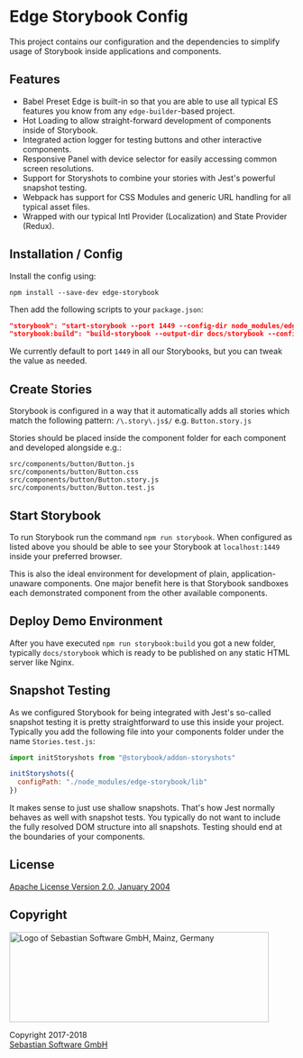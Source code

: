 # Edge Storybook Config

This project contains our configuration and the dependencies to simplify usage of Storybook inside applications and components.

## Features

- Babel Preset Edge is built-in so that you are able to use all typical ES features you know from any `edge-builder`-based project.
- Hot Loading to allow straight-forward development of components inside of Storybook.
- Integrated action logger for testing buttons and other interactive components.
- Responsive Panel with device selector for easily accessing common screen resolutions.
- Support for Storyshots to combine your stories with Jest's powerful snapshot testing.
- Webpack has support for CSS Modules and generic URL handling for all typical asset files.
- Wrapped with our typical Intl Provider (Localization) and State Provider (Redux).

## Installation / Config

Install the config using:

```
npm install --save-dev edge-storybook
```

Then add the following scripts to your `package.json`:

```json
"storybook": "start-storybook --port 1449 --config-dir node_modules/edge-storybook/lib",
"storybook:build": "build-storybook --output-dir docs/storybook --config-dir node_modules/edge-storybook/lib",
```

We currently default to port `1449` in all our Storybooks, but you can tweak the value as needed.

## Create Stories

Storybook is configured in a way that it automatically adds all stories which match the following pattern: `/\.story\.js$/` e.g. `Button.story.js`

Stories should be placed inside the component folder for each component and developed alongside e.g.:

```
src/components/button/Button.js
src/components/button/Button.css
src/components/button/Button.story.js
src/components/button/Button.test.js
```

## Start Storybook

To run Storybook run the command `npm run storybook`. When configured as listed above you should be able to see your Storybook at `localhost:1449` inside your preferred browser.

This is also the ideal environment for development of plain, application-unaware components. One major benefit here is that Storybook sandboxes each demonstrated component from the other available components.

## Deploy Demo Environment

After you have executed `npm run storybook:build` you got a new folder, typically `docs/storybook` which is ready to be published on any static HTML server like Nginx.

## Snapshot Testing

As we configured Storybook for being integrated with Jest's so-called snapshot testing it is pretty straightforward to use this inside your project. Typically you add the following file into your components folder under the name `Stories.test.js`:

```js
import initStoryshots from "@storybook/addon-storyshots"

initStoryshots({
  configPath: "./node_modules/edge-storybook/lib"
})
```

It makes sense to just use shallow snapshots. That's how Jest normally behaves as well with snapshot tests. You typically do not want to include the fully resolved DOM structure into all snapshots. Testing should end at the boundaries of your components.


## License

[Apache License Version 2.0, January 2004](license)


## Copyright

<img src="https://cdn.rawgit.com/sebastian-software/sebastian-software-brand/1c32115c/sebastiansoftware-en.svg" alt="Logo of Sebastian Software GmbH, Mainz, Germany" width="460" height="160"/>

Copyright 2017-2018<br/>[Sebastian Software GmbH](http://www.sebastian-software.de)

